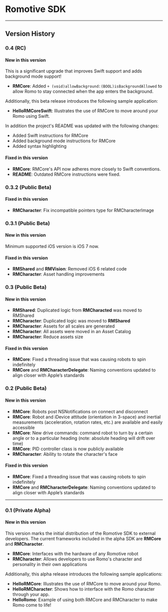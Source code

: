 # Romotive SDK
---
## Version History

### 0.4 (RC)
#### New in this version
This is a significant upgrade that improves Swift support and adds background mode support! 

- **RMCore**: Added `+ (void)allowBackground:(BOOL)isBackgroundAllowed` to allow Romo to stay connected when the app enters the background.

Additionally, this beta release introduces the following sample application:

- **HelloRMCoreSwift**: Illustrates the use of RMCore to move around your Romo using Swift.

In addition the project's README was updated with the following changes:
- Added Swift instructions for RMCore
- Added background mode instructions for RMCore
- Added syntax highlighting

#### Fixed in this version
- **RMCore**: RMCore's API now adheres more closely to Swift conventions. 
- **README**: Outdated RMCore instructions were fixed.

### 0.3.2 (Public Beta)
#### Fixed in this version
- **RMCharacter**: Fix incompatible pointers type for RMCharacterImage

### 0.3.1 (Public Beta)
#### New in this version
Minimum supported iOS version is iOS 7 now.

#### Fixed in this version
- **RMShared** and **RMVision**: Removed iOS 6 related code
- **RMCharacter**: Asset handling improvements

### 0.3 (Public Beta)
#### New in this version
- **RMShared**: Duplicated logic from **RMCharacted** was moved to RMShared
- **RMCharacter**: Duplicated logic was moved to **RMShared**
- **RMCharacter**: Assets for all scales are generated
- **RMCharacter**: All assets were moved in an Asset Catalog
- **RMCharacter**: Reduce assets size

#### Fixed in this version
- **RMCore**: Fixed a threading issue that was causing robots to spin indefinitely
- **RMCore** and **RMCharacterDelegate**: Naming conventions updated to align closer with Apple’s standards

### 0.2 (Public Beta)
#### New in this version
- **RMCore**: Robots post NSNotifications on connect and disconnect
- **RMCore**: Robot and iDevice attitude (orientation in 3-space) and inertial measurements (acceleration, rotation rates, etc.) are available and easily accessible 
- **RMCore**: New drive commands: command robot to turn by a certain angle or to a particular heading (note: absolute heading will drift over time)
- **RMCore**: PID controller class is now publicly available
- **RMCharacter**: Ability to rotate the character's face

#### Fixed in this version
- **RMCore**: Fixed a threading issue that was causing robots to spin indefinitely
- **RMCore** and **RMCharacterDelegate**: Naming conventions updated to align closer with Apple’s standards

---
### 0.1 (Private Alpha)
#### New in this version
This version marks the initial distribution of the Romotive SDK to external developers. The current frameworks included in the alpha SDK are **RMCore** and **RMCharacter**.

- **RMCore**: Interfaces with the hardware of any Romotive robot
- **RMCharacter**: Allows developers to use Romo's character and personality in their own applications

Additionally, this alpha release introduces the following sample applications:

- **HelloRMCore**: Illustrates the use of RMCore to move around your Romo.
- **HelloRMCharacter**: Shows how to interface with the Romo character through your app.
- **HelloRomo**: Example of using both RMCore and RMCharacter to make Romo come to life!
